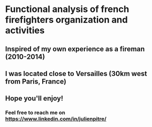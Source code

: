 # Functional analysis of french firefighters organization and activities
## Inspired of my own experience as a fireman (2010-2014)
## I was located close to Versailles (30km west from Paris, France)
## Hope you'll enjoy!
### Feel free to reach me on https://www.linkedin.com/in/julienpitre/
